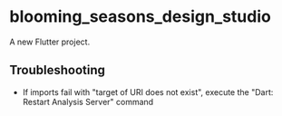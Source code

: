 # blooming_seasons_design_studio

A new Flutter project.

## Troubleshooting

- If imports fail with "target of URI does not exist", execute the "Dart: Restart Analysis Server" command
